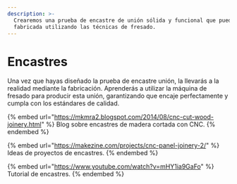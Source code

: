 ```yaml
---
description: >-
  Crearemos una prueba de encastre de unión sólida y funcional que pueda ser
  fabricada utilizando las técnicas de fresado.
---
```


# Encastres

Una vez que hayas diseñado la prueba de encastre unión, la llevarás a la realidad mediante la fabricación. Aprenderás a utilizar la máquina de fresado para producir esta unión, garantizando que encaje perfectamente y cumpla con los estándares de calidad.

{% embed url="https://mkmra2.blogspot.com/2014/08/cnc-cut-wood-joinery.html" %}
Blog sobre encastres de madera cortada con CNC.
{% endembed %}

{% embed url="https://makezine.com/projects/cnc-panel-joinery-2/" %}
Ideas de proyectos de encastres.
{% endembed %}

{% embed url="https://www.youtube.com/watch?v=mHY1ia9GaFo" %}
Tutorial de encastres.
{% endembed %}

